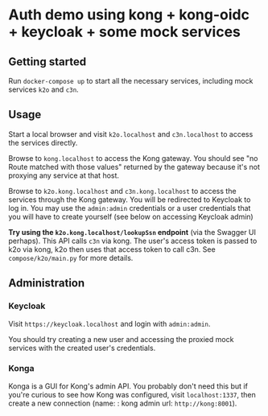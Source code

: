 # Auth demo using kong + kong-oidc + keycloak + some mock services

## Getting started

Run `docker-compose up` to start all the necessary services, including mock services `k2o` and `c3n`.


## Usage

Start a local browser and visit `k2o.localhost` and `c3n.localhost` to access the services directly.

Browse to `kong.localhost` to access the Kong gateway. You should see "no Route matched with those values" returned by the gateway because it's not proxying any service at that host.

Browse to `k2o.kong.localhost` and `c3n.kong.localhost` to access the services through the Kong gateway. 
You will be redirected to Keycloak to log in. You may use the `admin:admin` credentials or a user credentials that you will have to create yourself (see below on accessing Keycloak admin)

**Try using the `k2o.kong.localhost/lookupSsn` endpoint** (via the Swagger UI perhaps). This API calls `c3n` via kong. The user's access token is passed to k2o via kong, k2o then uses that access token to call c3n. See `compose/k2o/main.py` for more details.


## Administration

### Keycloak
Visit `https://keycloak.localhost` and login with `admin:admin`.

You should try creating a new user and accessing the proxied mock services with the created user's credentials.

### Konga
Konga is a GUI for Kong's admin API. You probably don't need this but if you're curious to see how Kong was configured, visit `localhost:1337`, then create a new connection (name: <anything>: kong admin url: `http://kong:8001`).
